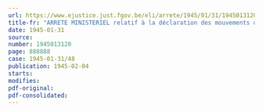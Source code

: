 ```yaml
---
url: https://www.ejustice.just.fgov.be/eli/arrete/1945/01/31/1945013120/justel
title-fr: "ARRETE MINISTERIEL relatif à la déclaration des mouvements de stocks de caoutchouc, amiante et mica et de certains produits en caoutchouc"
date: 1945-01-31
source:
number: 1945013120
page: 888888
case: 1945-01-31/48
publication: 1945-02-04
starts:
modifies:
pdf-original:
pdf-consolidated:
---
```


